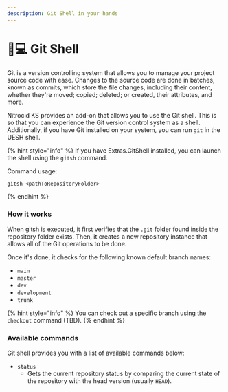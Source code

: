 ```yaml
---
description: Git Shell in your hands
---
```


# 👩💻 Git Shell

Git is a version controlling system that allows you to manage your project source code with ease. Changes to the source code are done in batches, known as commits, which store the file changes, including their content, whether they're moved; copied; deleted; or created, their attributes, and more.

Nitrocid KS provides an add-on that allows you to use the Git shell. This is so that you can experience the Git version control system as a shell. Additionally, if you have Git installed on your system, you can run `git` in the UESH shell.

{% hint style="info" %}
If you have Extras.GitShell installed, you can launch the shell using the `gitsh` command.

Command usage:

```
gitsh <pathToRepositoryFolder>
```
{% endhint %}

### How it works

When gitsh is executed, it first verifies that the `.git` folder found inside the repository folder exists. Then, it creates a new repository instance that allows all of the Git operations to be done.

Once it's done, it checks for the following known default branch names:

* `main`
* `master`
* `dev`
* `development`
* `trunk`

{% hint style="info" %}
You can check out a specific branch using the `checkout` command (TBD).
{% endhint %}

### Available commands

Git shell provides you with a list of available commands below:

* `status`
  * Gets the current repository status by comparing the current state of the repository with the head version (usually `HEAD`).
